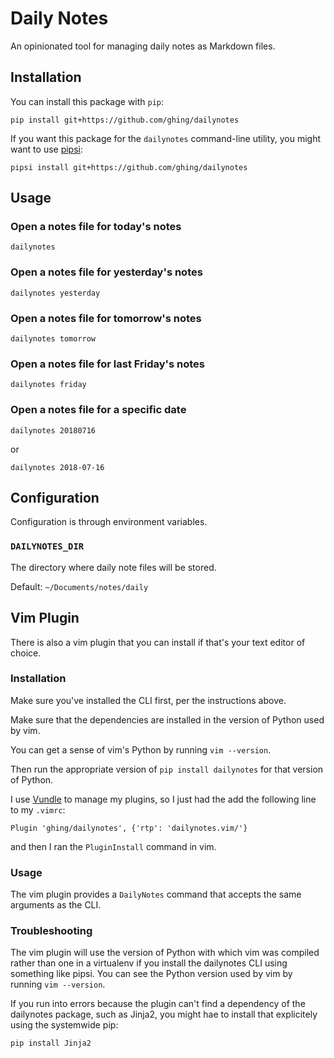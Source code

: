Daily Notes
===========

An opinionated tool for managing daily notes as Markdown files.

Installation
------------

You can install this package with `pip`:

    pip install git+https://github.com/ghing/dailynotes


If you want this package for the `dailynotes` command-line utility, you might want to use [pipsi](https://github.com/mitsuhiko/pipsi):

    pipsi install git+https://github.com/ghing/dailynotes


Usage
-----

### Open a notes file for today's notes

```
dailynotes
```

### Open a notes file for yesterday's notes

```
dailynotes yesterday
```

### Open a notes file for tomorrow's notes

```
dailynotes tomorrow
```

### Open a notes file for last Friday's notes

```
dailynotes friday
```

### Open a notes file for a specific date

```
dailynotes 20180716
```

or

```
dailynotes 2018-07-16
```

Configuration
-------------

Configuration is through environment variables.

### `DAILYNOTES_DIR`

The directory where daily note files will be stored.

Default: `~/Documents/notes/daily`

Vim Plugin
----------

There is also a vim plugin that you can install if that's your text editor of choice.

### Installation

Make sure you've installed the CLI first, per the instructions above.

Make sure that the dependencies are installed in the version of Python used by vim.

You can get a sense of vim's Python by running `vim --version`.

Then run the appropriate version of `pip install dailynotes` for that version of Python.

I use [Vundle](https://github.com/VundleVim/Vundle.vim) to manage my plugins, so I just had the add the following line to my `.vimrc`:

    Plugin 'ghing/dailynotes', {'rtp': 'dailynotes.vim/'}

and then I ran the `PluginInstall` command in vim.

### Usage

The vim plugin provides a `DailyNotes` command that accepts the same arguments as the CLI.

### Troubleshooting

The vim plugin will use the version of Python with which vim was compiled rather than one in a virtualenv if you install the dailynotes CLI using something like pipsi.  You can see the Python version used by vim by running `vim --version`.

If you run into errors because the plugin can't find a dependency of the dailynotes package, such as Jinja2, you might hae to install that explicitely using the systemwide pip:

```
pip install Jinja2
```
